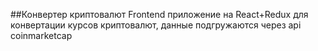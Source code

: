 ##Конвертер криптовалют
Frontend приложение на React+Redux для конвертации курсов криптовалют, данные подгружаются через api coinmarketcap
